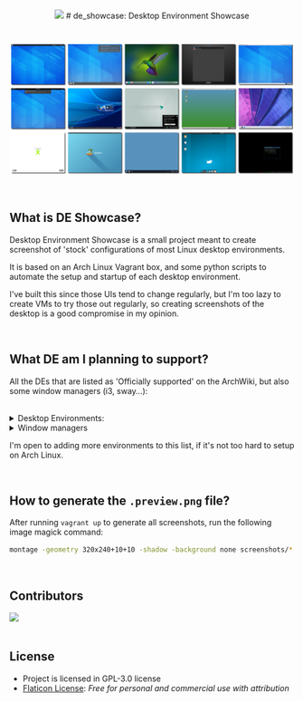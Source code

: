 <br/>

<p align="center">
   <img src="https://cdn-icons-png.flaticon.com/512/2704/2704234.png" width="80px"/>
   # de_showcase: Desktop Environment Showcase
</p>

# 

![Captures taken by DE Showcase](.preview.png)

<br/>

## What is DE Showcase?

Desktop Environment Showcase is a small project meant to create screenshot of
'stock' configurations of most Linux desktop environments.

It is based on an Arch Linux Vagrant box, and some python scripts to automate
the setup and startup of each desktop environment.

I've built this since those UIs tend to change regularly, but I'm too lazy to
create VMs to try those out regularly, so creating screenshots of the desktop
is a good compromise in my opinion.

<br/>

## What DE am I planning to support?

All the DEs that are listed as 'Officially supported' on the ArchWiki, but also
some window managers (i3, sway…):

<br/>

<details>
<summary> Desktop Environments: </summary>

- [ ] XFCE4
- [ ] snakeware desktop
- [ ] SharpEnviro
- [ ] eXtern-OS desktop
- [ ] Durden desktop environment for the [Arcan](https://www.arcan-fe.com/) Display Server
- [ ] Regolith Desktop Environment
- [ ] jappeOsDesktop
- [ ] CutefishOS
- [ ] VIM-OS(Desktop environment based on VIM only)
- [ ] NightOS(Desktop environment NightOS)
- [ ] Draco Desktop Environment
- [ ] fynedesk(desktop environment for fynedesk-os)
- [ ] Nadva(official desktop environment AvdanOS)
- [ ] lumina
- [ ] jde(some desktop environment in manjaro)
- [ ] Cosmic(popOS)
- [ ] NeXTSTEP
- [ ] Desktop environment for Wayland
- [ ] MoonLightDE
- [ ] mapeo-desktop
- [ ] daedalOS
- [ ] Jade
- [ ] Unity
- [ ] Phosh core
- [ ] Abanu(Desktop Environment for Windows and Linux)
- [ ] Pantheon 
- [ ] TOS Desktop Environment
- [ ] Trinity Desktop Environment
- [ ] Laniakea Desktop Environment
- [ ] AtomOS Desktop Environment
- [x] Budgie
- [x] Cinnamon
- [x] Deepin
- [ ] **WIP** Enlightenment (need to proceed through setup wizard)
- [x] GNOME
- [x] GNOME Flashback
- [x] KDE Plasma
- [x] LXDE (gtk3 version)
- [x] LXQt
- [x] MATE
- [ ] **WIP** Sugar (need to proceed through setup wizard)
- [x] UKUI
- [x] Xfce

</details>

<details>
<summary> Window managers </summary>

- [x] i3
- [x] sway
- [ ] Awesome WM
- [ ] DWM
- [ ] Xmonad
- [ ] ibis
- [ ] bspwm
- [ ] XtermWM
- [ ] 9wm
- [ ] dynamic desktop environment
- [ ] IceWM
- [ ] Spectrwm
- [ ] Openbox
- [ ] Fluxbox
- [ ] herbstluftwm

</details>

I'm open to adding more environments to this list, if it's not too hard to setup
on Arch Linux.

<br/>

## How to generate the `.preview.png` file?

After running `vagrant up` to generate all screenshots, run the following image
magick command:

```bash
montage -geometry 320x240+10+10 -shadow -background none screenshots/*.png .preview.png
```

<br/>

## Contributors
<a href="https://github.com/cafehaine/de_showcase/graphs/contributors">
  <img src="https://contrib.rocks/image?repo=cafehaine/de_showcase" />
</a>

<br/>
<br/>

## License
- Project is licensed in GPL-3.0 license
- [Flaticon License](https://cdn-icons-png.flaticon.com/512/8893/8893173.png): *Free for personal and commercial use with attribution*
